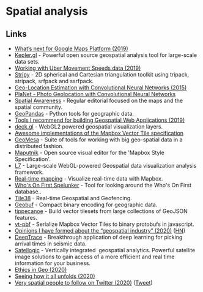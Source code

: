 # Spatial analysis

## Links

* [What’s next for Google Maps Platform \(2019\)](https://cloud.google.com/blog/products/maps-platform/whats-next-for-google-maps-platform)
* [Kepler.gl](https://kepler.gl/) - Powerful open source geospatial analysis tool for large-scale data sets.
* [Working with Uber Movement Speeds data \(2019\)](https://medium.com/uber-movement/working-with-uber-movement-speeds-data-cc01d35937b3)
* [Stripy](https://github.com/underworldcode/stripy) - 2D spherical and Cartesian triangulation toolkit using tripack, stripack, srfpack and ssrfpack.
* [Geo-Location Estimation with Convolutional Neural Networks \(2015\)](http://cs231n.stanford.edu/reports/2015/pdfs/CS231N_Final_Report_amanivp_jamesh93.pdf)
* [PlaNet - Photo Geolocation with Convolutional Neural Networks](https://static.googleusercontent.com/media/research.google.com/en//pubs/archive/45488.pdf)
* [Spatial Awareness](https://spatialawareness.xyz/) - Regular editorial focused on the maps and the spatial community.
* [GeoPandas](https://github.com/geopandas/geopandas) - Python tools for geographic data.
* [Tools I recommend for building Geospatial Web Applications \(2019\)](https://medium.com/swlh/tools-i-recommend-for-building-geospatial-web-applications-274d6939536c)
* [deck.gl](https://github.com/uber/deck.gl) - WebGL2 powered geospatial visualization layers.
* [Awesome implementations of the Mapbox Vector Tile specification](https://github.com/mapbox/awesome-vector-tiles)
* [GeoMesa](https://github.com/locationtech/geomesa) - Suite of tools for working with big geo-spatial data in a distributed fashion.
* [Maputnik](https://github.com/maputnik/editor) - Open source visual editor for the 'Mapbox Style Specification'.
* [L7](https://github.com/antvis/L7) - Large-scale WebGL-powered Geospatial data visualization analysis framework.
* [Real-time mapping](https://github.com/mapbox/real-time-maps) - Visualize real-time data with Mapbox.
* [Who's On First Spelunker](https://spelunker.whosonfirst.org/) - Tool for looking around the Who's On First database..
* [Tile38](https://github.com/tidwall/tile38) - Real-time Geospatial and Geofencing.
* [Geobuf](https://github.com/mapbox/geobuf) - Compact binary encoding for geographic data.
* [tippecanoe](https://github.com/mapbox/tippecanoe) - Build vector tilesets from large collections of GeoJSON features.
* [vt-pbf](https://github.com/mapbox/vt-pbf) - Serialize Mapbox Vector Tiles to binary protobufs in javascript.
* [Opinions I have formed about the “geospatial industry” \(2020\)](https://twitter.com/mouthofmorrison/status/1265635034939248640) \([HN](https://news.ycombinator.com/item?id=23609819)\)
* [DeepTrace](https://frontrangegeosciences.com/DeepTrace/) - Breakthrough application of deep learning for picking arrival times in seismic data.
* [Satellogic](https://satellogic.com/) - Vertically integrated    geospatial analytics. Powerful satellite image solutions to gain access of a more efficient and real time information for your business.
* [Ethics in Geo \(2020\)](https://macwright.org/2020/06/21/ethics-in-geo.html)
* [Seeing how it all unfolds \(2020\)](https://erdavis.com/2020/06/19/seeing-how-it-all-unfolds/)
* [Very spatial people to follow on Twitter \(2020\)](https://spatialawareness.xyz/blog/very-spatial-people-to-follow-on-twitter/) \([Tweet](https://twitter.com/robhawkes/status/1280055131178926080)\)

